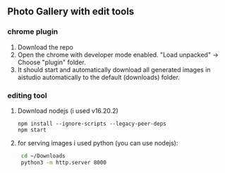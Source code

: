 ## Photo Gallery with edit tools

### chrome plugin
1. Download the repo
2. Open the chrome with developer mode enabled. "Load unpacked" -> Choose "plugin" folder.
3. It should start and automatically download all generated images in aistudio automatically to the default (downloads) folder.

### editing tool
1. Download nodejs (i used v16.20.2)
   ```
   npm install --ignore-scripts --legacy-peer-deps
   npm start
   ```
4. for serving images i used python (you can use nodejs):
   ```bash
    cd ~/Downloads
    python3 -m http.server 8000

    ```
